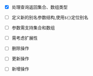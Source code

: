 -   [X] 处理查询返回集合、数组类型

-   [ ] 定义新的别名参数结构,使用`${}`定位别名

-   [ ] 参数需支持集合和数组

-   [ ] 需考虑扩展性

-   [ ] 删除操作

-   [ ] 更新操作

-   [ ] 新增操作